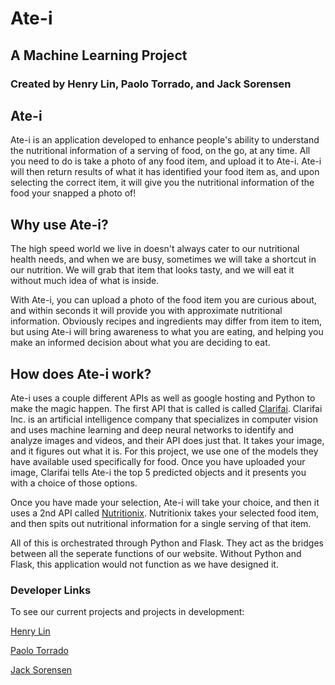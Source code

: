 # Ate-i

## A Machine Learning Project
### Created by Henry Lin, Paolo Torrado, and Jack Sorensen

## Ate-i

Ate-i is an application developed to enhance people's ability to understand the nutritional information
of a serving of food, on the go, at any time. All you need to do is take a photo of any food item, and upload it to Ate-i. Ate-i will then return results of what it has identified your food item as, and upon selecting the correct item, it will give you the nutritional information of the food your snapped a photo of!

## Why use Ate-i?

The high speed world we live in doesn't always cater to our nutritional health needs, and when we are busy, sometimes we will take a shortcut in our nutrition. We will grab that item that looks tasty, and we will eat it without much idea of what is inside. 

With Ate-i, you can upload a photo of the food item you are curious about, and within seconds it will provide you with approximate nutritional information. Obviously recipes and ingredients may differ from item to item, but using Ate-i will bring awareness to what you are eating, and helping you make an informed decision about what you are deciding to eat.

## How does Ate-i work?

Ate-i uses a couple different APIs as well as google hosting and Python to make the magic happen. The first API that is called is called <a href="https://www.clarifai.com">Clarifai</a>. Clarifai Inc. is an artificial intelligence company that specializes in computer vision and uses machine learning and deep neural networks to identify and analyze images and videos, and their API does just that. It takes your image, and it figures out what it is. For this project, we use one of the models they have available used specifically for food. Once you have uploaded your image, Clarifai tells Ate-i the top 5 predicted objects and it presents you with a choice of those options.

Once you have made your selection, Ate-i will take your choice, and then it uses a 2nd API called <a href="https://www.Nutritionix.com">Nutritionix</a>. Nutritionix takes your selected food item, and then spits out nutritional information for a single serving of that item. 

All of this is orchestrated through Python and Flask. They act as the bridges between all the seperate functions of our website. Without Python and Flask, this application would not function as we have designed it.

### Developer Links

To see our current projects and projects in development:

<a href="https://github.com/linhs22">Henry Lin</a>

<a href="https://github.com/patorrad">Paolo Torrado</a> 

<a href="https://github.com/Javeyn">Jack Sorensen</a>
